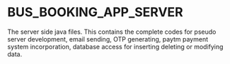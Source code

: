 # BUS_BOOKING_APP_SERVER
The server side java files. This contains the complete codes for pseudo server development, email sending, OTP generating, paytm payment system incorporation, database access for inserting deleting or modifying data.
